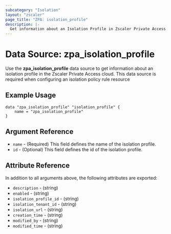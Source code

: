 ```yaml
---
subcategory: "Isolation"
layout: "zscaler"
page_title: "ZPA: isolation_profile"
description: |-
  Get information about an Isolation Profile in Zscaler Private Access cloud.
---
```


# Data Source: zpa_isolation_profile

Use the **zpa_isolation_profile** data source to get information about an isolation profile in the Zscaler Private Access cloud. This data source is required when configuring an isolation policy rule resource

## Example Usage

```hcl
data "zpa_isolation_profile" "isolation_profile" {
    name = "zpa_isolation_profile"
}
```

## Argument Reference

* `name` - (Required) This field defines the name of the isolation profile.
* `id` - (Optional) This field defines the id of the isolation profile.

## Attribute Reference

In addition to all arguments above, the following attributes are exported:

* `description` - (string)
* `enabled` - (string)
* `isolation_profile_id` - (string)
* `isolation_tenant_id` - (string)
* `isolation_url` - (string)
* `creation_time` - (string)
* `modified_by` - (string)
* `modified_time` - (string)
